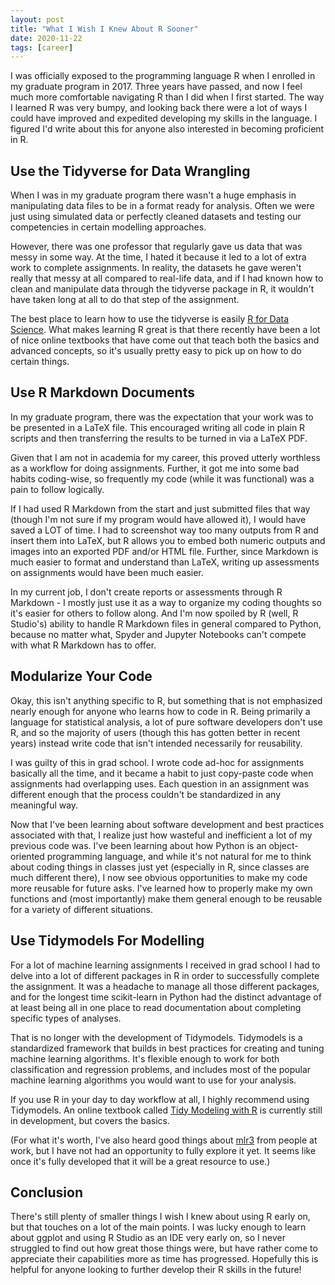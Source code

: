```yaml
---
layout: post
title: "What I Wish I Knew About R Sooner"
date: 2020-11-22
tags: [career] 
---
```


I was officially exposed to the programming language R when I enrolled in my graduate program in 2017. Three years have passed, and now I feel much more comfortable navigating R than I did when I first started. The way I learned R was very bumpy, and looking back there were a lot of ways I could have improved and expedited developing my skills in the language. I figured I'd write about this for anyone also interested in becoming proficient in R.

## Use the Tidyverse for Data Wrangling

When I was in my graduate program there wasn't a huge emphasis in manipulating data files to be in a format ready for analysis. Often we were just using simulated data or perfectly cleaned datasets and testing our competencies in certain modelling approaches. 

However, there was one professor that regularly gave us data that was messy in some way. At the time, I hated it because it led to a lot of extra work to complete assignments. In reality, the datasets he gave weren't really that messy at all compared to real-life data, and if I had known how to clean and manipulate data through the tidyverse package in R, it wouldn't have taken long at all to do that step of the assignment.

The best place to learn how to use the tidyverse is easily [R for Data Science](https://r4ds.had.co.nz/). What makes learning R great is that there recently have been a lot of nice online textbooks that have come out that teach both the basics and advanced concepts, so it's usually pretty easy to pick up on how to do certain things. 

## Use R Markdown Documents

In my graduate program, there was the expectation that your work was to be presented in a LaTeX file. This encouraged writing all code in plain R scripts and then transferring the results to be turned in via a LaTeX PDF. 

Given that I am not in academia for my career, this proved utterly worthless as a workflow for doing assignments. Further, it got me into some bad habits coding-wise, so frequently my code (while it was functional) was a pain to follow logically. 

If I had used R Markdown from the start and just submitted files that way (though I'm not sure if my program would have allowed it), I would have saved a LOT of time. I had to screenshot way too many outputs from R and insert them into LaTeX, but R allows you to embed both numeric outputs and images into an exported PDF and/or HTML file. Further, since Markdown is much easier to format and understand than LaTeX, writing up assessments on assignments would have been much easier. 

In my current job, I don't create reports or assessments through R Markdown - I mostly just use it as a way to organize my coding thoughts so it's easier for others to follow along. And I'm now spoiled by R (well, R Studio's) ability to handle R Markdown files in general compared to Python, because no matter what, Spyder and Jupyter Notebooks can't compete with what R Markdown has to offer. 

## Modularize Your Code

Okay, this isn't anything specific to R, but something that is not emphasized nearly enough for anyone who learns how to code in R. Being primarily a language for statistical analysis, a lot of pure software developers don't use R, and so the majority of users (though this has gotten better in recent years) instead write code that isn't intended necessarily for reusability.

I was guilty of this in grad school. I wrote code ad-hoc for assignments basically all the time, and it became a habit to just copy-paste code when assignments had overlapping uses. Each question in an assignment was different enough that the process couldn't be standardized in any meaningful way. 

Now that I've been learning about software development and best practices associated with that, I realize just how wasteful and inefficient a lot of my previous code was. I've been learning about how Python is an object-oriented programming language, and while it's not natural for me to think about coding things in classes just yet (especially in R, since classes are much different there), I now see obvious opportunities to make my code more reusable for future asks. I've learned how to properly make my own functions and (most importantly) make them general enough to be reusable for a variety of different situations. 

## Use Tidymodels For Modelling

For a lot of machine learning assignments I received in grad school I had to delve into a lot of different packages in R in order to successfully complete the assignment. It was a headache to manage all those different packages, and for the longest time scikit-learn in Python had the distinct advantage of at least being all in one place to read documentation about completing specific types of analyses.

That is no longer with the development of Tidymodels. Tidymodels is a standardized framework that builds in best practices for creating and tuning machine learning algorithms. It's flexible enough to work for both classification and regression problems, and includes most of the popular machine learning algorithms you would want to use for your analysis. 

If you use R in your day to day workflow at all, I highly recommend using Tidymodels. An online textbook called [Tidy Modeling with R](https://www.tmwr.org/) is currently still in development, but covers the basics.

(For what it's worth, I've also heard good things about [mlr3](https://mlr3.mlr-org.com/) from people at work, but I have not had an opportunity to fully explore it yet. It seems like once it's fully developed that it will be a great resource to use.)

## Conclusion

There's still plenty of smaller things I wish I knew about using R early on, but that touches on a lot of the main points. I was lucky enough to learn about ggplot and using R Studio as an IDE very early on, so I never struggled to find out how great those things were, but have rather come to appreciate their capabilities more as time has progressed. Hopefully this is helpful for anyone looking to further develop their R skills in the future!

